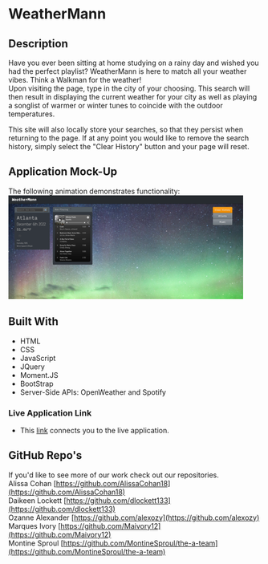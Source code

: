 # WeatherMann

## Description

Have you ever been sitting at home studying on a rainy day and wished you had the perfect playlist? WeatherMann is here to match all your weather vibes. Think a Walkman for the weather! <br>
Upon visiting the page, type in the city of your choosing. This search will then result in displaying the current weather for your city as well as playing a songlist of warmer or winter tunes to coincide with the outdoor temperatures.

This site will also locally store your searches, so that they persist when returning to the page. If at any point you would like to remove the search history, simply select the "Clear History" button and your page will reset.



## Application Mock-Up
The following animation demonstrates functionality: <br>
![Still image of live application WeatherMann](assets/images/Webpage_snip.png)

## Built With
* HTML
* CSS
* JavaScript
* JQuery
* Moment.JS
* BootStrap
* Server-Side APIs: OpenWeather and Spotify


### Live Application Link
* This [link](https://montinesproul.github.io/the-a-team/) connects you to the live application.
## GitHub Repo's
If you'd like to see more of our work check out our repositories.   
Alissa Cohan        [https://github.com/AlissaCohan18](https://github.com/AlissaCohan18)  
Daikeen Lockett     [https://github.com/dlockett133](https://github.com/dlockett133)     
Ozanne Alexander    [https://github.com/alexozy](https://github.com/alexozy)  
Marques Ivory       [https://github.com/Maivory12](https://github.com/Maivory12)  
Montine Sproul      [https://github.com/MontineSproul/the-a-team](https://github.com/MontineSproul/the-a-team)

    

    
